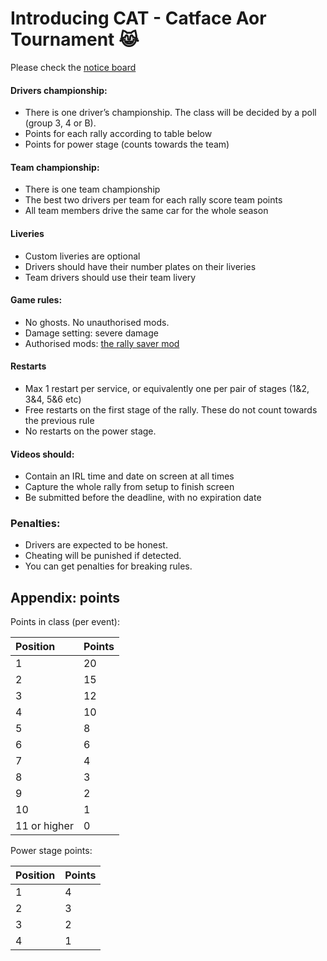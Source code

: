 # Introducing CAT - Catface Aor Tournament 😹

Please check the [notice board](https://github.com/xlsrln/aorcs/blob/main/news.md)

#### Drivers championship:
- There is one driver’s championship. The class will be decided by a poll (group 3, 4 or B).
- Points for each rally according to table below
- Points for power stage (counts towards the team)

#### Team championship:
- There is one team championship
- The best two drivers per team for each rally score team points
- All team members drive the same car for the whole season

#### Liveries
- Custom liveries are optional
- Drivers should have their number plates on their liveries 
- Team drivers should use their team livery 

#### Game rules:
- No ghosts. No unauthorised mods.
- Damage setting: severe damage
- Authorised mods: [the rally saver mod](https://www.nexusmods.com/artofrally/mods/6)

#### Restarts
- Max 1 restart per service, or equivalently one per pair of stages (1&2, 3&4, 5&6 etc)
- Free restarts on the first stage of the rally. These do not count towards the previous rule
- No restarts on the power stage.

#### Videos should:
- Contain an IRL time and date on screen at all times
- Capture the whole rally from setup to finish screen
- Be submitted before the deadline, with no expiration date

### Penalties:
- Drivers are expected to be honest. 
- Cheating will be punished if detected.
- You can get penalties for breaking rules. 

## Appendix: points

Points in class (per event):

|Position|Points|
|:----|:----|
|1|20|
|2|15|
|3|12|
|4|10|
|5|8|
|6|6|
|7|4|
|8|3|
|9|2|
|10|1|
|11 or higher|0|


Power stage points:

|Position|Points|
|:----|:----|
|1|4|
|2|3|
|3|2|
|4|1|


